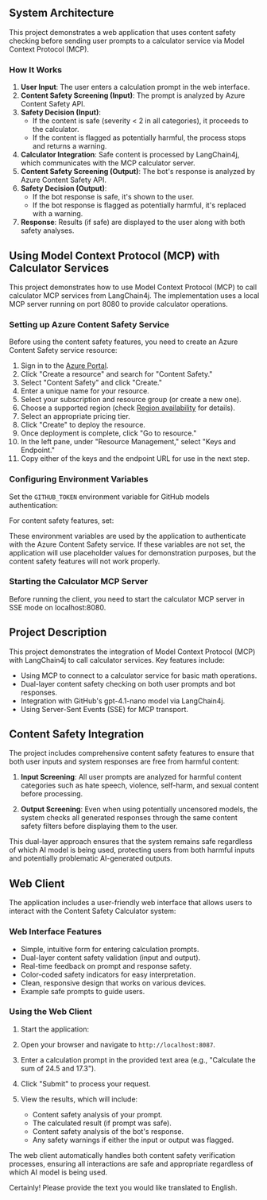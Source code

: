 <!--
CO_OP_TRANSLATOR_METADATA:
{
  "original_hash": "e5ea5e7582f70008ea9bec3b3820f20a",
  "translation_date": "2025-05-17T14:21:16+00:00",
  "source_file": "04-PracticalImplementation/samples/java/containerapp/README.md",
  "language_code": "en"
}
-->
## System Architecture

This project demonstrates a web application that uses content safety checking before sending user prompts to a calculator service via Model Context Protocol (MCP).

### How It Works

1. **User Input**: The user enters a calculation prompt in the web interface.
2. **Content Safety Screening (Input)**: The prompt is analyzed by Azure Content Safety API.
3. **Safety Decision (Input)**:
   - If the content is safe (severity < 2 in all categories), it proceeds to the calculator.
   - If the content is flagged as potentially harmful, the process stops and returns a warning.
4. **Calculator Integration**: Safe content is processed by LangChain4j, which communicates with the MCP calculator server.
5. **Content Safety Screening (Output)**: The bot's response is analyzed by Azure Content Safety API.
6. **Safety Decision (Output)**:
   - If the bot response is safe, it's shown to the user.
   - If the bot response is flagged as potentially harmful, it's replaced with a warning.
7. **Response**: Results (if safe) are displayed to the user along with both safety analyses.

## Using Model Context Protocol (MCP) with Calculator Services

This project demonstrates how to use Model Context Protocol (MCP) to call calculator MCP services from LangChain4j. The implementation uses a local MCP server running on port 8080 to provide calculator operations.

### Setting up Azure Content Safety Service

Before using the content safety features, you need to create an Azure Content Safety service resource:

1. Sign in to the [Azure Portal](https://portal.azure.com).
2. Click "Create a resource" and search for "Content Safety."
3. Select "Content Safety" and click "Create."
4. Enter a unique name for your resource.
5. Select your subscription and resource group (or create a new one).
6. Choose a supported region (check [Region availability](https://azure.microsoft.com/en-us/global-infrastructure/services/?products=cognitive-services) for details).
7. Select an appropriate pricing tier.
8. Click "Create" to deploy the resource.
9. Once deployment is complete, click "Go to resource."
10. In the left pane, under "Resource Management," select "Keys and Endpoint."
11. Copy either of the keys and the endpoint URL for use in the next step.

### Configuring Environment Variables

Set the `GITHUB_TOKEN` environment variable for GitHub models authentication:

For content safety features, set:

These environment variables are used by the application to authenticate with the Azure Content Safety service. If these variables are not set, the application will use placeholder values for demonstration purposes, but the content safety features will not work properly.

### Starting the Calculator MCP Server

Before running the client, you need to start the calculator MCP server in SSE mode on localhost:8080.

## Project Description

This project demonstrates the integration of Model Context Protocol (MCP) with LangChain4j to call calculator services. Key features include:

- Using MCP to connect to a calculator service for basic math operations.
- Dual-layer content safety checking on both user prompts and bot responses.
- Integration with GitHub's gpt-4.1-nano model via LangChain4j.
- Using Server-Sent Events (SSE) for MCP transport.

## Content Safety Integration

The project includes comprehensive content safety features to ensure that both user inputs and system responses are free from harmful content:

1. **Input Screening**: All user prompts are analyzed for harmful content categories such as hate speech, violence, self-harm, and sexual content before processing.

2. **Output Screening**: Even when using potentially uncensored models, the system checks all generated responses through the same content safety filters before displaying them to the user.

This dual-layer approach ensures that the system remains safe regardless of which AI model is being used, protecting users from both harmful inputs and potentially problematic AI-generated outputs.

## Web Client

The application includes a user-friendly web interface that allows users to interact with the Content Safety Calculator system:

### Web Interface Features

- Simple, intuitive form for entering calculation prompts.
- Dual-layer content safety validation (input and output).
- Real-time feedback on prompt and response safety.
- Color-coded safety indicators for easy interpretation.
- Clean, responsive design that works on various devices.
- Example safe prompts to guide users.

### Using the Web Client

1. Start the application:

2. Open your browser and navigate to `http://localhost:8087`.

3. Enter a calculation prompt in the provided text area (e.g., "Calculate the sum of 24.5 and 17.3").

4. Click "Submit" to process your request.

5. View the results, which will include:
   - Content safety analysis of your prompt.
   - The calculated result (if prompt was safe).
   - Content safety analysis of the bot's response.
   - Any safety warnings if either the input or output was flagged.

The web client automatically handles both content safety verification processes, ensuring all interactions are safe and appropriate regardless of which AI model is being used.

Certainly! Please provide the text you would like translated to English.